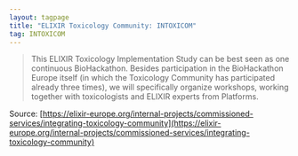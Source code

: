 ```yaml
---
layout: tagpage
title: "ELIXIR Toxicology Community: INTOXICOM"
tag: INTOXICOM
---
```


> This ELIXIR Toxicology Implementation Study can be best seen as one continuous BioHackathon. Besides participation
> in the BioHackathon Europe itself (in which the Toxicology Community has participated already three times), we will
> specifically organize workshops, working together with toxicologists and ELIXIR experts from Platforms.

Source: [https://elixir-europe.org/internal-projects/commissioned-services/integrating-toxicology-community](https://elixir-europe.org/internal-projects/commissioned-services/integrating-toxicology-community)
